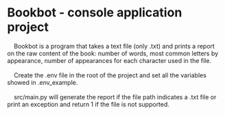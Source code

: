 # Bookbot - console application project

<p>
&nbsp;&nbsp;&nbsp; Bookbot is a program that takes a text file (only .txt) and prints a report on the raw content of the book: number of words, most common letters by appearance, number of appearances for each character used in the file. <br /> <br />
&nbsp;&nbsp;&nbsp; Create the .env file in the root of the project and set all the variables showed in .env_example. <br /> <br />
&nbsp;&nbsp;&nbsp; src/main.py will generate the report if the file path indicates a .txt file or print an exception and return 1 if the file is not supported.
</p>
